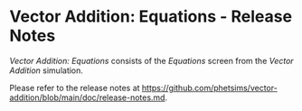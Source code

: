 # Vector Addition: Equations - Release Notes

_Vector Addition: Equations_ consists of the _Equations_ screen from the _Vector Addition_ simulation.

Please refer to the release notes at https://github.com/phetsims/vector-addition/blob/main/doc/release-notes.md.